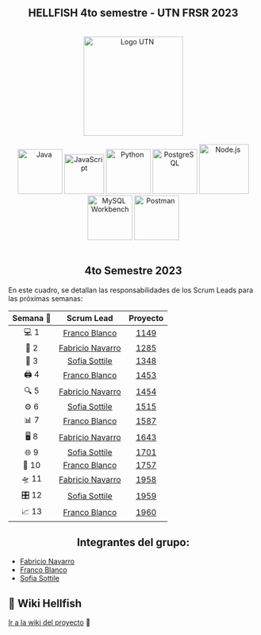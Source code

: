 <div align="center">
  <h2><b>HELLFISH 4to semestre - UTN FRSR 2023</b></h2>
</div>
<br>

<div align="center">
  <a href="https://www.frsr.utn.edu.ar/">
    <img src="https://utn.edu.ar/images/logo-utn.png" alt="Logo UTN" width="200">
  </a>
</div>
<br>

<div align="center">
  <a href="https://www.java.com/"><img src="https://cdn.icon-icons.com/icons2/2415/PNG/512/java_original_wordmark_logo_icon_146459.png" alt="Java" width="90" height="90"></a>
  <a href="https://www.javascript.com/"><img src="https://upload.wikimedia.org/wikipedia/commons/thumb/9/99/Unofficial_JavaScript_logo_2.svg/480px-Unofficial_JavaScript_logo_2.svg.png" alt="JavaScript" width="80" height="80"></a>
  <a href="https://www.python.org"><img src="https://miro.medium.com/v2/resize:fit:378/1*y6zvdl68fA-5nd9v-StFMg.png" alt="Python" width="90" height="90"></a>
  <a href="https://www.postgresql.org"><img src="https://upload.wikimedia.org/wikipedia/commons/thumb/2/29/Postgresql_elephant.svg/1200px-Postgresql_elephant.svg.png" alt="PostgreSQL" width="90" height="90"></a>
  <a href="https://nodejs.org/"><img src="https://vistaran-tech.s3.ap-south-1.amazonaws.com/wp-content/uploads/2022/05/13104926/nodejs-logo.png" alt="Node.js" width="100" height="100"></a>
  <a href="https://www.mysql.com/products/workbench/"><img src="https://www.freepnglogos.com/uploads/logo-mysql-png/logo-mysql-mysql-logo-png-images-are-download-crazypng-21.png" alt="MySQL Workbench" width="90" height="90"></a>
  <a href="https://www.postman.com/"><img src="https://yt3.googleusercontent.com/X-rhKMndFm9hT9wIaJns1StBfGbFdLTkAROwm4UZ3n9ucrBky5CFIeeZhSszFXBgQjItzCD0SA=s900-c-k-c0x00ffffff-no-rj" alt="Postman" width="90" height="90"></a>
</div>
<br>

<div align="center">
  <h2><b>4to Semestre 2023</b></h2>
</div>

En este cuadro, se detallan las responsabilidades de los Scrum Leads para las próximas semanas:

| <div align="center"><b>Semana 🚀</b></div> | <div align="center"><b>Scrum Lead</b></div> | <div align="center"><b>Proyecto</b></div> |
| :-------: | :-------: | :-------: |
|    💻 1    | [Franco Blanco](https://github.com/FrancoFB) | [1149](https://github.com/orgs/CodeSystem2022/projects/1149) |
|    📝 2    | [Fabricio Navarro](https://github.com/elfabri) | [1285](https://github.com/orgs/CodeSystem2022/projects/1285) |
|    📆 3    | [Sofia Sottile](https://github.com/SofiaaSottile18) | [1348](https://github.com/orgs/CodeSystem2022/projects/1348) |
|    🖨️ 4    | [Franco Blanco](https://github.com/FrancoFB) | [1453](https://github.com/orgs/CodeSystem2022/projects/1453) |
|    🔍 5    | [Fabricio Navarro](https://github.com/elfabri) | [1454](https://github.com/orgs/CodeSystem2022/projects/1454) |
|    ⚙️ 6    | [Sofia Sottile](https://github.com/SofiaaSottile18) | [1515](https://github.com/orgs/CodeSystem2022/projects/1515) |
|    📊 7    | [Franco Blanco](https://github.com/FrancoFB) | [1587](https://github.com/orgs/CodeSystem2022/projects/1587) |
|    🖥️ 8    | [Fabricio Navarro](https://github.com/elfabri) | [1643](https://github.com/orgs/CodeSystem2022/projects/1643) |
|    🌐 9    | [Sofia Sottile](https://github.com/SofiaaSottile18) | [1701](https://github.com/orgs/CodeSystem2022/projects/1701) |
|    💾 10   | [Franco Blanco](https://github.com/FrancoFB) | [1757](https://github.com/orgs/CodeSystem2022/projects/1757) |
|    🛸 11   | [Fabricio Navarro](https://github.com/elfabri) | [1958](https://github.com/orgs/CodeSystem2022/projects/1958) |
|    🎛️ 12   | [Sofia Sottile](https://github.com/SofiaaSottile18) | [1959](https://github.com/orgs/CodeSystem2022/projects/1959) |
|    📈 13   | [Franco Blanco](https://github.com/FrancoFB) | [1960](https://github.com/orgs/CodeSystem2022/projects/1960) |


<div align="center">
  <h2><b>Integrantes del grupo:</b></h2>
</div>

- [Fabricio Navarro](https://github.com/elfabri)
- [Franco Blanco](https://github.com/FrancoFB)
- [Sofia Sottile](https://github.com/SofiaaSottile18)

<h2>📖 Wiki Hellfish</h2>

[Ir a la wiki del proyecto](https://github.com/CodeSystem2022/Hellfish_4to_semestre/wiki) 🚀
